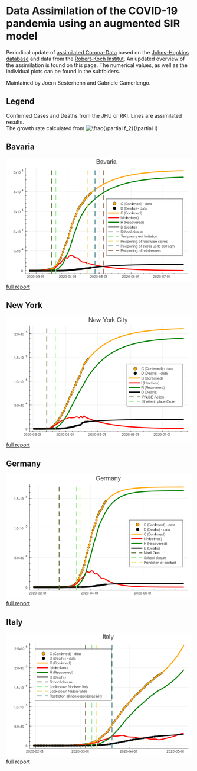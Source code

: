 # Data Assimilation of the COVID-19 pandemia using an augmented SIR model

Periodical update of [assimilated
Corona-Data](https://www.zenodo.org/record/3738945) based on the
[Johns-Hopkins
database](https://github.com/CSSEGISandData/COVID-19.git) and data
from the [Robert-Koch
Institut](https://www.rki.de/DE/Content/InfAZ/N/Neuartiges_Coronavirus/Fallzahlen.html).
An updated overview of the assimilation is found on this page. The numerical
values, as well as the individual plots can be found in the
subfolders.

Maintained by Joern Sesterhenn and Gabriele Camerlengo.

## Legend
Confirmed Cases and Deaths from the JHU or RKI. Lines are assimilated results.  
The growth rate calculated from 
![\frac{\partial f_2}{\partial I}](https://render.githubusercontent.com/render/math?math=%5Cfrac%7B%5Cpartial%20f_2%7D%7B%5Cpartial%20I%7D)

## Bavaria
![Linear Representation of the data](figs/Germany-Bayern/da.png)
[full report](reports/Germany-Bayern.md)

## New York
![Linear Representation of the data](figs/US-New_York-New_York/da.png)
[full report](reports/US-New_York-New_York.md)

## Germany
![Linear Representation of the data](figs/Germany/da.png)
[full report](reports/Germany.md)

## Italy
![Linear Representation of the data](figs/Italy/da.png)
[full report](reports/Italy.md)



